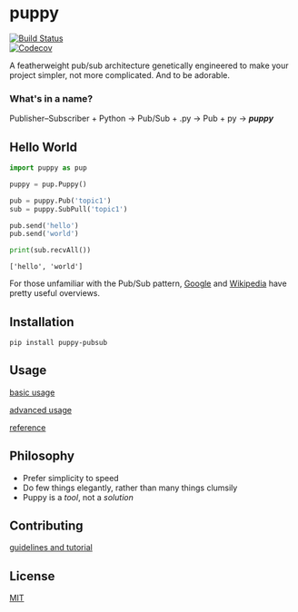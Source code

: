 # puppy

[![Build Status](https://travis-ci.org/coreygirard/puppy.svg?branch=master)](https://travis-ci.org/coreygirard/puppy) <br>
[![Codecov](https://img.shields.io/codecov/c/github/coreygirard/puppy.svg)](https://codecov.io/gh/coreygirard/puppy/)


A featherweight pub/sub architecture genetically engineered to make your project simpler, not more complicated. And to be adorable.

### What's in a name?

Publisher&#8211;Subscriber + Python &#8594; Pub/Sub + .py &#8594; Pub + py &#8594;  ***puppy***


## Hello World

```python
import puppy as pup

puppy = pup.Puppy()

pub = puppy.Pub('topic1')
sub = puppy.SubPull('topic1')

pub.send('hello')
pub.send('world')

print(sub.recvAll())
```
```
['hello', 'world']
```


For those unfamiliar with the Pub/Sub pattern, [Google](https://cloud.google.com/pubsub/docs/overview) and [Wikipedia](https://en.wikipedia.org/wiki/Publish%E2%80%93subscribe_pattern) have pretty useful overviews.

## Installation

```
pip install puppy-pubsub
```

## Usage

[basic usage](docs/basic.md)

[advanced usage](docs/advanced.md)

[reference](docs/reference.md)

## Philosophy

- Prefer simplicity to speed
- Do few things elegantly, rather than many things clumsily
- Puppy is a *tool*, not a *solution*


## Contributing

[guidelines and tutorial](CONTRIBUTING.md)

## License

[MIT](https://tldrlegal.com/license/mit-license)
















